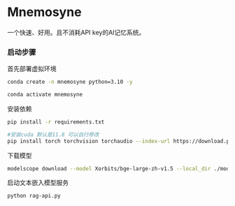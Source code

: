 # Mnemosyne
一个快速、好用。且不消耗API key的AI记忆系统。


### 启动步骤



首先部署虚拟环境
```bash
conda create -n mnemosyne python=3.10 -y

conda activate mnemosyne
```


安装依赖
```bash
pip install -r requirements.txt

#安装cuda 默认是11.8 可以自行修改
pip install torch torchvision torchaudio --index-url https://download.pytorch.org/whl/cu118
```

下载模型
```bash
modelscope download --model Xorbits/bge-large-zh-v1.5 --local_dir ./model/RAG

```

启动文本嵌入模型服务

```bash
python rag-api.py
```
